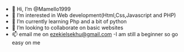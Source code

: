 - 👋 Hi, I’m @Mamello1999
- 👀 I’m interested in Web development(Html,Css,Javascript and PHP)
- 🌱 I’m currently learning Php and a bit of python
- 💞️ I’m looking to collaborate on basic websites
- 📫 email me on ezekielsekhu@gmail.com
-I am still a beginner so go easy on me

<!---
Mamello1999/Mamello1999 is a ✨ special ✨ repository because its `README.md` (this file) appears on your GitHub profile.
You can click the Preview link to take a look at your changes.
--->
